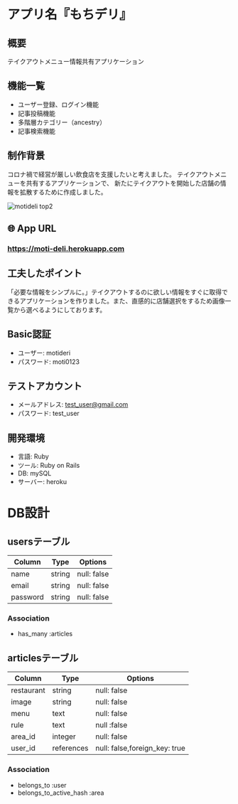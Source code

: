 # アプリ名『もちデリ』

## 概要
テイクアウトメニュー情報共有アプリケーション

## 機能一覧
- ユーザー登録、ログイン機能
- 記事投稿機能
- 多階層カテゴリー（ancestry）
- 記事検索機能

## 制作背景
コロナ禍で経営が厳しい飲食店を支援したいと考えました。
テイクアウトメニューを共有するアプリケーションで、
新たにテイクアウトを開始した店舗の情報を拡散するために作成しました。

![motideli top2](https://user-images.githubusercontent.com/67889926/91624217-ece7a300-e9d9-11ea-9a00-32f4d99930fe.jpg)

## 🌐 App URL

### **https://moti-deli.herokuapp.com**

## 工夫したポイント
「必要な情報をシンプルに。」テイクアウトするのに欲しい情報をすぐに取得できるアプリケーションを作りました。また、直感的に店舗選択をするため画像一覧から選べるようにしております。

## Basic認証
- ユーザー: motideri
- パスワード: moti0123

## テストアカウント
- メールアドレス: test_user@gmail.com
- パスワード: test_user 

## 開発環境
- 言語: Ruby
- ツール: Ruby on Rails
- DB: mySQL
- サーバー: heroku


# DB設計
## usersテーブル
|Column|Type|Options|
|------|----|-------|
|name|string|null: false|
|email|string|null: false|
|password|string|null: false|
### Association
- has_many :articles

## articlesテーブル
|Column|Type|Options|
|------|----|-------|
|restaurant|string|null: false|
|image|string|null: false|
|menu|text|null: false|
|rule|text|null :false|
|area_id|integer|null: false|
|user_id|references|null: false,foreign_key: true|
### Association
- belongs_to :user
- belongs_to_active_hash :area